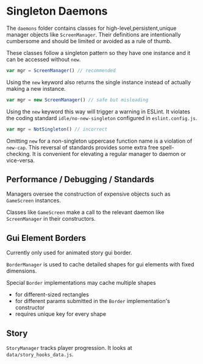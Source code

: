 # Singleton Daemons

The `daemons` folder contains classes for high-level,persistent,unique manager objects like `ScreenManager`. Their definitions are intentionally cumbersome and should be limited or avoided as a rule of thumb.

These classes follow a singleton pattern so they have one instance and it can be accessed without `new`. 

```js
var mgr = ScreenManager() // recommended
```

Using the `new` keyword also returns the single instance instead of actually making a new instance.

```js
var mgr = new ScreenManager() // safe but misleading
```

Using the `new` keyword this way will trigger a warning in ESLint. It violates the coding standard `idle/no-new-singleton` configured in `eslint.config.js`. 

```js
var mgr = NotSingleton() // incorrect
```
Omitting `new` for a non-singleton uppercase function name is a violation of `new-cap`. This reversal of standards provides some extra free spell-checking. It is convenient for elevating a regular manager to daemon or vice-versa.

## Performance / Debugging / Standards

Managers oversee the construction of expensive objects such as `GameScreen` instances. 

Classes like `GameScreen` make a call to the relevant daemon like `ScreenManager` in their constructors.

## Gui Element Borders

Currently only used for animated story gui border.

`BorderManager` is used to cache detailed shapes for gui elements with fixed dimensions. 

Special `Border` implementations may cache multiple shapes
  - for different-sized rectangles
  - for different params submitted in the `Border` implementation's constructor
  - requires unique key for every shape

## Story

`StoryManager` tracks player progression. It looks at `data/story_hooks_data.js`.
